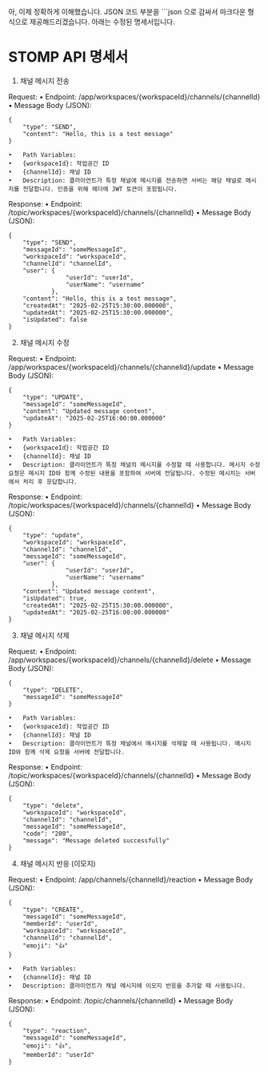 아, 이제 정확하게 이해했습니다. JSON 코드 부분을 ```json 으로 감싸서 마크다운 형식으로 제공해드리겠습니다. 아래는 수정된 명세서입니다.

# STOMP API 명세서

1. 채널 메시지 전송

Request:
•	Endpoint: /app/workspaces/{workspaceId}/channels/{channelId}
•	Message Body (JSON):
```
{
    "type": "SEND",
    "content": "Hello, this is a test message"
}
```

	•	Path Variables:
	•	{workspaceId}: 작업공간 ID
	•	{channelId}: 채널 ID
	•	Description: 클라이언트가 특정 채널에 메시지를 전송하면 서버는 해당 채널로 메시지를 전달합니다. 인증을 위해 헤더에 JWT 토큰이 포함됩니다.

Response:
•	Endpoint: /topic/workspaces/{workspaceId}/channels/{channelId}
•	Message Body (JSON):
```
{
    "type": "SEND",
    "messageId": "someMessageId",
    "workspaceId": "workspaceId",
    "channelId": "channelId",
    "user": {
                "userId": "userId",
                "userName": "username"
            },
    "content": "Hello, this is a test message",
    "createdAt": "2025-02-25T15:30:00.000000",
    "updatedAt": "2025-02-25T15:30:00.000000",
    "isUpdated": false
}
```
2. 채널 메시지 수정

Request:
•	Endpoint: /app/workspaces/{workspaceId}/channels/{channelId}/update
•	Message Body (JSON):
```
{
    "type": "UPDATE",
    "messageId": "someMessageId",
    "content": "Updated message content",
    "updateAt": "2025-02-25T16:00:00.000000"
}
```

	•	Path Variables:
	•	{workspaceId}: 작업공간 ID
	•	{channelId}: 채널 ID
	•	Description: 클라이언트가 특정 채널의 메시지를 수정할 때 사용합니다. 메시지 수정 요청은 메시지 ID와 함께 수정된 내용을 포함하여 서버에 전달됩니다. 수정된 메시지는 서버에서 처리 후 응답합니다.

Response:
•	Endpoint: /topic/workspaces/{workspaceId}/channels/{channelId}
•	Message Body (JSON):
```
{
    "type": "update",
    "workspaceId": "workspaceId",
    "channelId": "channelId",
    "messageId": "someMessageId",
    "user": {
                "userId": "userId",
                "userName": "username"
            },
    "content": "Updated message content",
    "isUpdated": true,
    "createdAt": "2025-02-25T15:30:00.000000",
    "updatedAt": "2025-02-25T16:00:00.000000"
}
```
3. 채널 메시지 삭제

Request:
•	Endpoint: /app/workspaces/{workspaceId}/channels/{channelId}/delete
•	Message Body (JSON):
```
{
    "type": "DELETE",
    "messageId": "someMessageId"
}
```

	•	Path Variables:
	•	{workspaceId}: 작업공간 ID
	•	{channelId}: 채널 ID
	•	Description: 클라이언트가 특정 채널에서 메시지를 삭제할 때 사용됩니다. 메시지 ID와 함께 삭제 요청을 서버에 전달합니다.

Response:
•	Endpoint: /topic/workspaces/{workspaceId}/channels/{channelId}
•	Message Body (JSON):
```
{
    "type": "delete",
    "workspaceId": "workspaceId",
    "channelId": "channelId",
    "messageId": "someMessageId",
    "code": "200",
    "message": "Message deleted successfully"
}
```
4. 채널 메시지 반응 (이모지)

Request:
•	Endpoint: /app/channels/{channelId}/reaction
•	Message Body (JSON):
```
{
    "type": "CREATE",
    "messageId": "someMessageId",
    "memberId": "userId",
    "workspaceId": "workspaceId",
    "channelId": "channelId",
    "emoji": "👍"
}
```

	•	Path Variables:
	•	{channelId}: 채널 ID
	•	Description: 클라이언트가 채널 메시지에 이모지 반응을 추가할 때 사용됩니다.

Response:
•	Endpoint: /topic/channels/{channelId}
•	Message Body (JSON):
```
{
    "type": "reaction",
    "messageId": "someMessageId",
    "emoji": "👍",
    "memberId": "userId"
}
```